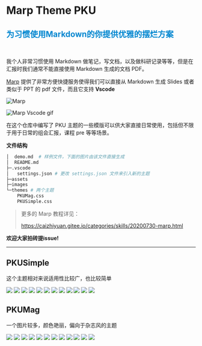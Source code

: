 # Marp Theme PKU
<h2 style='font-weight:bold; color:#0187d0;'>
为习惯使用Markdown的你提供优雅的摆烂方案
</h2>
</br>

我个人非常习惯使用 Markdown 做笔记，写文档，以及做科研记录等等，但是在汇报时我们通常不能直接使用 Markdown 生成的文档 PDF。


[Marp](https://marp.app/) 提供了非常方便快捷服务使得我们可以直接从 Markdown 生成 Slides 或者类似于 PPT 的 pdf 文件，而且它支持 **Vscode**

![Marp](https://img-blog.csdnimg.cn/20201128181858481.png?x-oss-process=image/watermark,type_ZmFuZ3poZW5naGVpdGk,shadow_10,text_aHR0cHM6Ly9ibG9nLmNzZG4ubmV0L3dlaXhpbl80MTY1MDM0OA==,size_16,color_FFFFFF,t_70)

![Marp Vscode gif](https://raw.githubusercontent.com/marp-team/marp-vscode/main/docs/toggle.gif)

在这个仓库中编写了 PKU 主题的一些模版可以供大家直接日常使用，包括但不限于用于日常的组会汇报，课程 pre 等等场景。

**文件结构**

```bash
│  demo.md  # 样例文件，下面的图片由该文件直接生成
│  README.md
├─.vscode
│	settings.json # 更改 settings.json 文件来引入新的主题
├─assets
├─images
└─themes # 两个主题
	PKUMag.css
    PKUSimple.css
```

> 更多的 Marp 教程详见：
> 
> https://caizhiyuan.gitee.io/categories/skills/20200730-marp.html

**欢迎大家拍砖提issue!**

---

## PKUSimple
这个主题相对来说适用性比较广，也比较简单

![](assets/PKUSimple/%E5%B9%BB%E7%81%AF%E7%89%871.PNG)
![](assets/PKUSimple/%E5%B9%BB%E7%81%AF%E7%89%872.PNG)
![](assets/PKUSimple/%E5%B9%BB%E7%81%AF%E7%89%873.PNG)
![](assets/PKUSimple/%E5%B9%BB%E7%81%AF%E7%89%874.PNG)
![](assets/PKUSimple/%E5%B9%BB%E7%81%AF%E7%89%875.PNG)
![](assets/PKUSimple/%E5%B9%BB%E7%81%AF%E7%89%876.PNG)
![](assets/PKUSimple/%E5%B9%BB%E7%81%AF%E7%89%877.PNG)
![](assets/PKUSimple/%E5%B9%BB%E7%81%AF%E7%89%878.PNG)
![](assets/PKUSimple/%E5%B9%BB%E7%81%AF%E7%89%879.PNG)
![](assets/PKUSimple/%E5%B9%BB%E7%81%AF%E7%89%8710.PNG)
![](assets/PKUSimple/%E5%B9%BB%E7%81%AF%E7%89%8711.PNG)
![](assets/PKUSimple/%E5%B9%BB%E7%81%AF%E7%89%8712.PNG)
## PKUMag
一个图片较多，颜色艳丽，偏向于杂志风的主题

![](assets/PKUMag/%E5%B9%BB%E7%81%AF%E7%89%871.PNG)
![](assets/PKUMag/%E5%B9%BB%E7%81%AF%E7%89%872.PNG)
![](assets/PKUMag/%E5%B9%BB%E7%81%AF%E7%89%873.PNG)
![](assets/PKUMag/%E5%B9%BB%E7%81%AF%E7%89%874.PNG)
![](assets/PKUMag/%E5%B9%BB%E7%81%AF%E7%89%875.PNG)
![](assets/PKUMag/%E5%B9%BB%E7%81%AF%E7%89%876.PNG)
![](assets/PKUMag/%E5%B9%BB%E7%81%AF%E7%89%877.PNG)
![](assets/PKUMag/%E5%B9%BB%E7%81%AF%E7%89%878.PNG)
![](assets/PKUMag/%E5%B9%BB%E7%81%AF%E7%89%879.PNG)
![](assets/PKUMag/%E5%B9%BB%E7%81%AF%E7%89%8710.PNG)
![](assets/PKUMag/%E5%B9%BB%E7%81%AF%E7%89%8711.PNG)
![](assets/PKUMag/%E5%B9%BB%E7%81%AF%E7%89%8712.PNG)